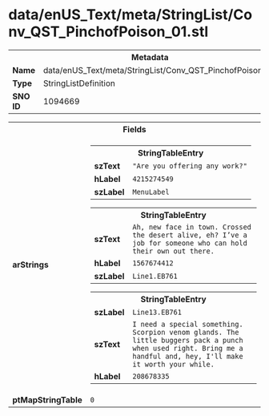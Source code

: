 <h1>data/enUS_Text/meta/StringList/Conv_QST_PinchofPoison_01.stl</h1><table><tr><th colspan="100%">Metadata</th></tr><tr><td><b>Name</b></td><td>data/enUS_Text/meta/StringList/Conv_QST_PinchofPoison_01.stl</td></tr><tr><td><b>Type</b></td><td>StringListDefinition</td></tr><tr><td><b>SNO ID</b></td><td>1094669</td></tr></table>

<table><tr><th colspan="100%">Fields</th></tr><tr><td><b>arStrings</b></td><td><table><tr><th colspan="100%">StringTableEntry</th></tr><tr><td><b>szText</b></td><td><code>"Are you offering any work?"</code></td></tr><tr><td><b>hLabel</b></td><td><code>4215274549</code></td></tr><tr><td><b>szLabel</b></td><td><code>MenuLabel</code></td></tr></table>


<table><tr><th colspan="100%">StringTableEntry</th></tr><tr><td><b>szText</b></td><td><code>Ah, new face in town. Crossed the desert alive, eh? I’ve a job for someone who can hold their own out there.</code></td></tr><tr><td><b>hLabel</b></td><td><code>1567674412</code></td></tr><tr><td><b>szLabel</b></td><td><code>Line1.EB761</code></td></tr></table>


<table><tr><th colspan="100%">StringTableEntry</th></tr><tr><td><b>szLabel</b></td><td><code>Line13.EB761</code></td></tr><tr><td><b>szText</b></td><td><code>I need a special something. Scorpion venom glands. The little buggers pack a punch when used right. Bring me a handful and, hey, I'll make it worth your while.</code></td></tr><tr><td><b>hLabel</b></td><td><code>208678335</code></td></tr></table>


</td></tr><tr><td><b>ptMapStringTable</b></td><td><code>0</code></td></tr></table>

